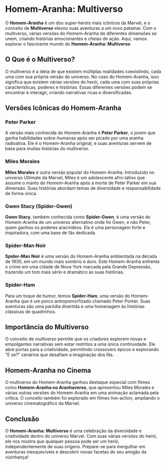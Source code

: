 # Homem-Aranha: Multiverso

O **Homem-Aranha** é um dos super-heróis mais icônicos da Marvel, e o conceito de **Multiverso** elevou suas aventuras a um novo patamar. Com o multiverso, várias versões do Homem-Aranha de diferentes dimensões se unem, criando histórias emocionantes e cheias de ação. Aqui, vamos explorar o fascinante mundo do **Homem-Aranha: Multiverso**.

## O Que é o Multiverso?

O multiverso é a ideia de que existem múltiplas realidades coexistindo, cada uma com sua própria versão do universo. No caso do Homem-Aranha, isso significa que existem várias versões do herói, cada uma com suas próprias características, poderes e histórias. Essas diferentes versões podem se encontrar e interagir, criando narrativas ricas e diversificadas.

## Versões Icônicas do Homem-Aranha

### Peter Parker

A versão mais conhecida do Homem-Aranha é **Peter Parker**, o jovem que ganha habilidades sobre-humanas após ser picado por uma aranha radioativa. Ele é o Homem-Aranha original, e suas aventuras servem de base para muitas histórias do multiverso.

### Miles Morales

**Miles Morales** é outra versão popular do Homem-Aranha. Introduzido no universo Ultimate da Marvel, Miles é um adolescente afro-latino que assume o manto do Homem-Aranha após a morte de Peter Parker em sua dimensão. Suas histórias abordam temas de diversidade e responsabilidade de forma única.

### Gwen Stacy (Spider-Gwen)

**Gwen Stacy**, também conhecida como **Spider-Gwen**, é uma versão do Homem-Aranha de um universo alternativo onde foi Gwen, e não Peter, quem ganhou os poderes aracnídeos. Ela é uma personagem forte e inspiradora, com uma base de fãs dedicada.

### Spider-Man Noir

**Spider-Man Noir** é uma versão do Homem-Aranha ambientada na década de 1930, em um mundo mais sombrio e duro. Este Homem-Aranha enfrenta o crime em uma cidade de Nova York marcada pela Grande Depressão, trazendo um tom mais sério e dramático às suas histórias.

### Spider-Ham

Para um toque de humor, temos **Spider-Ham**, uma versão do Homem-Aranha que é um porco antropomorfizado chamado Peter Porker. Suas aventuras são uma paródia divertida e uma homenagem às histórias clássicas de quadrinhos.

## Importância do Multiverso

O conceito de multiverso permite que os criadores explorem novas e empolgantes narrativas sem estar restritos a uma única continuidade. Ele abre portas para a criatividade, permitindo crossovers épicos e explorando "E se?" cenários que desafiam a imaginação dos fãs.

## Homem-Aranha no Cinema

O multiverso do Homem-Aranha ganhou destaque especial com filmes como **Homem-Aranha no Aranhaverso**, que apresentou Miles Morales e várias outras versões do Homem-Aranha em uma animação aclamada pela crítica. O conceito também foi explorado em filmes live-action, ampliando o universo cinematográfico da Marvel.

## Conclusão

O **Homem-Aranha: Multiverso** é uma celebração da diversidade e criatividade dentro do universo Marvel. Com suas várias versões do herói, ele nos mostra que qualquer pessoa pode ser um herói, independentemente de suas origens. Prepare-se para mergulhar em aventuras inesquecíveis e descobrir novas facetas do seu amigão da vizinhança!
